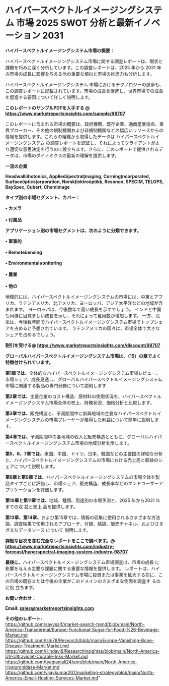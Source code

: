 # ハイパースペクトルイメージングシステム 市場 2025 SWOT 分析と最新イノベーション 2031

<strong><b>ハイパースペクトルイメージングシステム市場の概要：</b></strong>

ハイパースペクトルイメージングシステム市場に関する調査レポートは、現状と課題を巧みに深く分析しています。この調査レポートは、2025 年から 2031 年の市場の成長に影響を与える他の重要な傾向と市場の推進力も分析します。

ハイパースペクトルイメージングシステム 市場におけるテクノロジーの進歩も、この調査レポートに記載されています。市場の成長を促進し、世界市場での成長を促進する要因について詳しく説明します。

<strong>このレポートのサンプルPDFを入手する @ <a href=https://www.marketreportsinsights.com/sample/98707>https://www.marketreportsinsights.com/sample/98707</a></strong>

このレポートに含まれる市場の概要は、政府機関、既存企業、通商産業協会、業界ブローカー、その他の規制機関および非規制機関などの幅広いリソースからの情報を提供します。これらの組織から取得したデータは ハイパースペクトルイメージングシステム の調査レポートを認証し、それによってクライアントがより適切な意思決定を行うのに役立ちます。さらに、このレポートで提供されるデータは、市場のダイナミクスの最新の理解を提供します。

<strong>一流の企業</strong>

<strong><b>Headwallhotonics, Appliedpectralmaging, Corningncorporated, Surfacepticsorporation, Norsklektroptikk, Resonon, SPECIM, TELOPS, BaySpec, Cubert, ChemImage</b></strong>

<strong><b>タイプ別の市場セグメント、カバー：</b></strong>

<strong>• カメラ<br><br>• 付属品</strong>

<strong><b>アプリケーション別の市場セグメントは、次のように分類できます。</b></strong>

<strong>• 軍事的<br><br>• Remoteensing<br><br>• Environmentalonitoring<br><br>• 農業<br><br>• 他の</strong>

 地理的には、ハイパースペクトルイメージングシステムの市場には、中東とアフリカ、ラテンアメリカ、北アメリカ、ヨーロッパ、アジア太平洋などの地域が含まれます。 ヨーロッパは、今後数年で高い成長を示すでしょう。 インドと中国も同様に目覚ましい成長を示し、それによって雇用数が増加します。 一方、北米は、今後数年間でハイパースペクトルイメージングシステム市場でトップシェアを占めると予想されています。 ラテンアメリカの国々は、市場全体で大きなシェアを占めるでしょう。

<strong>割引を受ける@ <a href=https://www.marketreportsinsights.com/discount/98707>https://www.marketreportsinsights.com/discount/98707</a></strong>

<strong><b>グローバルハイパースペクトルイメージングシステム市場は、（15）の章でよく特徴付けられています。</b></strong>

<strong><b>第</b></strong><strong><b>1章では、</b></strong>全体的なハイパースペクトルイメージングシステム市場レビュー、市場シェア、成長見通し、グローバルハイパースペクトルイメージングシステム市場に関連する製品の専門分野について説明します

<strong><b>第2章では、</b></strong>主要企業のコスト構造、原材料の使用状況を、ハイパースペクトルイメージングシステム市場全体の売上、財務状況、価格分析と比較します。

<strong><b>第3章では、</b></strong>販売構造と、予測期間中に新興地域の主要なハイパースペクトルイメージングシステムの市場プレーヤーが獲得した利益について簡単に説明します。

<strong><b>第4章では、</b></strong>予測期間中の各地域の収入と販売構造とともに、グローバルハイパースペクトルイメージングシステム市場の地域分析を示します。

<strong><b>第5、6、7章では、</b></strong>米国、中国、ドイツ、日本、韓国などの主要国の詳細な分析と、ハイパースペクトルイメージングシステムの市場における売上高と収益のシェアについて説明します。

<strong><b>第8章と第9章では、</b></strong>ハイパースペクトルイメージングシステムの市場全体を製品タイプごとに評価し、市場シェア、販売構造、成長率などのエンドユーザーアプリケーションを評価します。

<strong><b>第10章と第11章では、</b></strong>地域、種類、用途別の市場予測と、2025 年から2031 年までの収 益と売上 高を提供します。

<strong><b>第13章、第14章、</b></strong>および第15章では、情報の収集に使用されるさまざまな方法論、調査結果で使用されるアプローチ、付録、結論、販売チャネル、およびさまざまなデータソース について 説明します。

<strong>詳細な目次を含む完全なレポートをここで調べます。@ <a href=https://www.marketreportsinsights.com/industry-forecast/hyperspectral-imaging-system-industry-98707>https://www.marketreportsinsights.com/industry-forecast/hyperspectral-imaging-system-industry-98707</a></strong>

<strong><b>最後に、</b></strong>ハイパースペクトルイメージングシステム市場調査は、市場の成長 に影響を</a>与える主要な課題に関する重要な情報を提供します。 レポートは、ハイパースペクトルイメージングシステム市場に投資または事業を拡大する前に、この市場の既存または今後の企業がこのドメインのさまざまな側面を調査す るのに役 立ちます。

<strong><b>お問い合わせ：</b></strong>

<strong>Email: </strong><a href=mailto:sales@marketreportsinsights.com><strong>sales@marketreportsinsights.com</strong></a>

<strong>その他のレポート:</strong>
<br>
<a href=https://github.com/sayysaif/market-search-trend/blob/main/North-America-Transdermal/Europe-Functional-Sugar-for-Food-%26-Beverage-Market.md>https://github.com/sayysaif/market-search-trend/blob/main/North-America-Transdermal/Europe-Functional-Sugar-for-Food-%26-Beverage-Market.md</a>
<br>
<a href=https://github.com/Ishi78/Research/blob/main/Europe-Vanishing-Bone-Disease-Treatment-Market.md>https://github.com/Ishi78/Research/blob/main/Europe-Vanishing-Bone-Disease-Treatment-Market.md</a>
<br>
<a href=https://github.com/Hindavi8/Researchinsightss/blob/main/North-America-UV-Ultraviolet-Curable-Inks-Market.md>https://github.com/Hindavi8/Researchinsightss/blob/main/North-America-UV-Ultraviolet-Curable-Inks-Market.md</a>
<br>
<a href=https://github.com/tyagianjali24/ann/blob/main/North-America-Hyaluronidase-Market.md>https://github.com/tyagianjali24/ann/blob/main/North-America-Hyaluronidase-Market.md</a>
<br>
<a href=https://github.com/vijaykumar207/marketing-strategy/blob/main/North-America-Email-Hosting-Services-Market.md>https://github.com/vijaykumar207/marketing-strategy/blob/main/North-America-Email-Hosting-Services-Market.md</a>"
